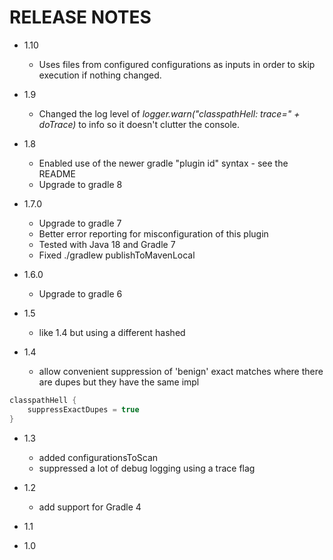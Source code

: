 # RELEASE NOTES

- 1.10

  - Uses files from configured configurations as inputs in order to skip execution if nothing changed.


- 1.9

  - Changed the log level of _logger.warn("classpathHell: trace=" + doTrace)_ to info so it doesn't clutter the console.


- 1.8

  - Enabled use of the newer gradle "plugin id" syntax - see the README
  - Upgrade to gradle 8


- 1.7.0

  - Upgrade to gradle 7
  - Better error reporting for misconfiguration of this plugin
  - Tested with Java 18 and Gradle 7 
  - Fixed   ./gradlew   publishToMavenLocal


- 1.6.0

  - Upgrade to gradle 6

- 1.5

  - like 1.4 but using a different hashed
  
- 1.4

  - allow convenient suppression of 'benign' exact matches where there are dupes but they have the same impl
  
```groovy
classpathHell {
    suppressExactDupes = true
}
```
 

- 1.3

  - added configurationsToScan
  - suppressed a lot of debug logging using a trace flag

- 1.2

  - add support for Gradle 4

- 1.1

- 1.0

